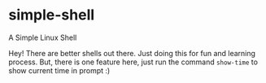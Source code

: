 # simple-shell
A Simple Linux Shell

Hey! There are better shells out there. Just doing this for fun and learning process. But, there is one feature here, just run the command `show-time` to show current time in prompt :)